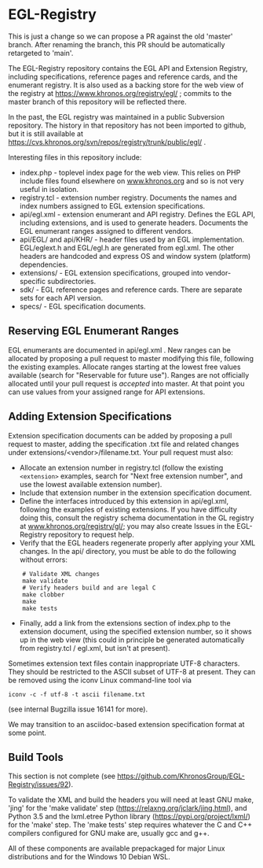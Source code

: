 # EGL-Registry

This is just a change so we can propose a PR against the old 'master'
branch. After renaming the branch, this PR should be automatically retargeted
to 'main'.

The EGL-Registry repository contains the EGL API and Extension Registry,
including specifications, reference pages and reference cards, and the
enumerant registry. It is also used as a backing store for the web view of
the registry at https://www.khronos.org/registry/egl/ ; commits to the
master branch of this repository will be reflected there.

In the past, the EGL registry was maintained in a public Subversion
repository. The history in that repository has not been imported to github,
but it is still available at
https://cvs.khronos.org/svn/repos/registry/trunk/public/egl/ .

Interesting files in this repository include:

* index.php - toplevel index page for the web view. This relies on PHP
  include files found elsewhere on www.khronos.org and so is not very useful
  in isolation.
* registry.tcl - extension number registry. Documents the names and index
  numbers assigned to EGL extension specifications.
* api/egl.xml - extension enumerant and API registry. Defines the EGL API,
  including extensions, and is used to generate headers. Documents the EGL
  enumerant ranges assigned to different vendors.
* api/EGL/ and api/KHR/ - header files used by an EGL implementation.
  EGL/eglext.h and EGL/egl.h are generated from egl.xml. The other headers
  are handcoded and express OS and window system (platform) dependencies.
* extensions/ - EGL extension specifications, grouped into vendor-specific
  subdirectories.
* sdk/ - EGL reference pages and reference cards. There are separate sets
  for each API version.
* specs/ - EGL specification documents.

## Reserving EGL Enumerant Ranges

EGL enumerants are documented in api/egl.xml . New ranges can be allocated
by proposing a pull request to master modifying this file, following the
existing examples. Allocate ranges starting at the lowest free values
available (search for "Reservable for future use"). Ranges are not
officially allocated until your pull request is *accepted* into master. At
that point you can use values from your assigned range for API extensions.


## Adding Extension Specifications

Extension specification documents can be added by proposing a pull request
to master, adding the specification .txt file and related changes under
extensions/\<vendor\>/filename.txt. Your pull request must also:

* Allocate an extension number in registry.tcl (follow the existing
  ```<extension>``` examples, search for "Next free extension number", and use
  the lowest available extension number).
* Include that extension number in the extension specification document.
* Define the interfaces introduced by this extension in api/egl.xml,
  following the examples of existing extensions. If you have difficulty
  doing this, consult the registry schema documentation in the GL registry
  at www.khronos.org/registry/gl/; you may also create Issues in the
  EGL-Registry repository to request help.
* Verify that the EGL headers regenerate properly after applying your XML
  changes. In the api/ directory, you must be able to do the following without
  errors:
```
    # Validate XML changes
    make validate
    # Verify headers build and are legal C
    make clobber
    make
    make tests
```
* Finally, add a link from the extensions section of index.php to the
  extension document, using the specified extension number, so it shows up
  in the web view (this could in principle be generated automatically from
  registry.tcl / egl.xml, but isn't at present).

Sometimes extension text files contain inappropriate UTF-8 characters. They
should be restricted to the ASCII subset of UTF-8 at present. They can be
removed using the iconv Linux command-line tool via

    iconv -c -f utf-8 -t ascii filename.txt

(see internal Bugzilla issue 16141 for more).

We may transition to an asciidoc-based extension specification format at
some point.


## Build Tools

This section is not complete (see https://github.com/KhronosGroup/EGL-Registry/issues/92).

To validate the XML and build the headers you will need at least GNU make,
'jing' for the 'make validate' step (https://relaxng.org/jclark/jing.html),
and Python 3.5 and the lxml.etree Python library
(https://pypi.org/project/lxml/) for the 'make' step. The 'make tests' step
requires whatever the C and C++ compilers configured for GNU make are,
usually gcc and g++.

All of these components are available prepackaged for major Linux
distributions and for the Windows 10 Debian WSL.


